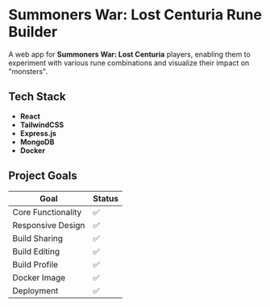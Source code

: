 # Summoners War: Lost Centuria Rune Builder

A web app for **Summoners War: Lost Centuria** players, enabling them to experiment with various rune combinations and visualize their impact on "monsters".

## Tech Stack

- **React**
- **TailwindCSS**
- **Express.js**
- **MongoDB**
- **Docker**

## Project Goals

| Goal               | Status |
|--------------------|--------|
| Core Functionality | ✅      |
| Responsive Design  | ✅      |
| Build Sharing      | ✅      |
| Build Editing      | ✅      |
| Build Profile      | ✅      |
| Docker Image       | ✅      |
| Deployment         | ✅      |
